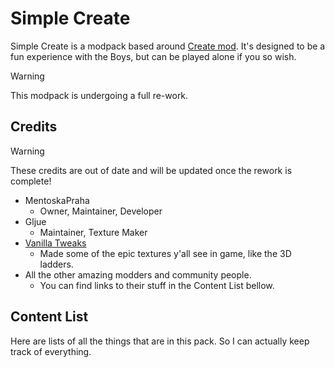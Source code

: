 # Simple Create
Simple Create is a modpack based around [Create mod](https://modrinth.com/mod/Xbc0uyRg). It's designed to be a fun experience with the Boys, but can be played alone if you so wish.

>[!WARNING]
>This modpack is undergoing a full re-work.

## Credits
>[!WARNING]
>These credits are out of date and will be updated once the rework is complete!

- MentoskaPraha 
  - Owner, Maintainer, Developer
- Gljue 
  - Maintainer, Texture Maker
- [Vanilla Tweaks](https://vanillatweaks.net/) 
  - Made some of the epic textures y'all see in game, like the 3D ladders.
- All the other amazing modders and community people.
  - You can find links to their stuff in the Content List bellow.

## Content List
Here are lists of all the things that are in this pack. So I can actually keep track of everything.
